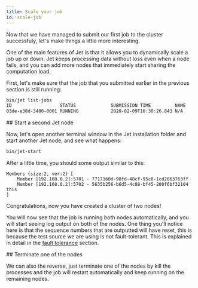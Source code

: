 ```yaml
---
title: Scale your job
id: scale-job
---
```


Now that we have managed to submit our first job to the cluster successfuly,
let's make things a little more interesting.

One of the main features of Jet is that it allows you to dynamically
scale a job up or down. Jet keeps processing data without loss even when
a node fails, and you can add more nodes that immediately start sharing
the computation load.

First, let's make sure that the job that you submitted earlier in the previous section 
is still running: 

```bash
bin/jet list-jobs
ID                  STATUS             SUBMISSION TIME         NAME
03de-e38d-3480-0001 RUNNING            2020-02-09T16:30:26.843 N/A
```

## Start a second Jet node

Now, let's open another terminal window in the Jet installation folder and
start another Jet node, and see what happens:

```bash
bin/jet-start
```

After a little time, you should some output similar to this:

```
Members {size:2, ver:2} [
	Member [192.168.0.2]:5701 - 7717160d-98fd-48cf-95c8-1cd2063763ff
	Member [192.168.0.2]:5702 - 5635b256-b6d5-4c88-bf45-200f6bf32104 this
]
```

Congratulations, now you have created a cluster of two nodes!

You will now see that the job is running both nodes automatically, and
you will start seeing log output on both of the nodes. One thing you'll
notice here is that the sequence numbers that are outputted will have
reset, this is because the test source we are using is not
fault-tolerant. This is explained in detail in the [fault
tolerance](concepts/fault-tolerance) section.

## Terminate one of the nodes

We can also the reverse, just terminate one of the nodes by kill the
processes and the job will restart automatically and keep running on the
remaining nodes.

